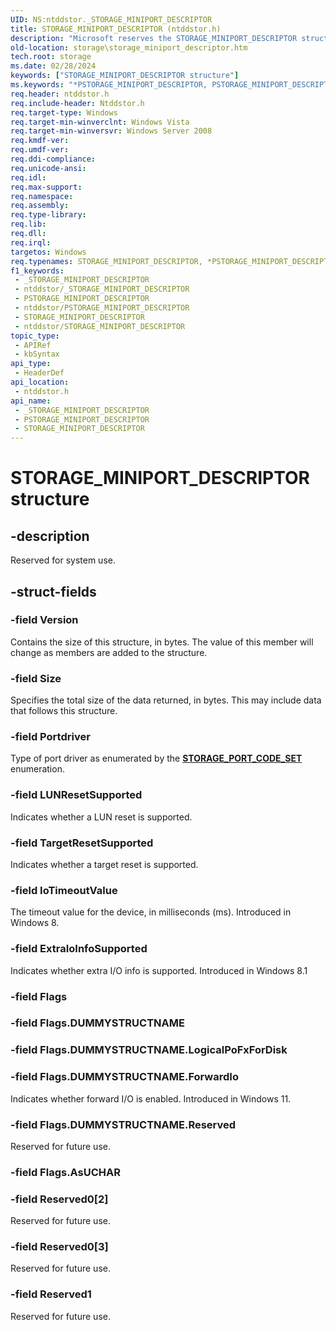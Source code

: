 ```yaml
---
UID: NS:ntddstor._STORAGE_MINIPORT_DESCRIPTOR
title: STORAGE_MINIPORT_DESCRIPTOR (ntddstor.h)
description: "Microsoft reserves the STORAGE_MINIPORT_DESCRIPTOR structure for internal use only. Don't use this structure in your code."
old-location: storage\storage_miniport_descriptor.htm
tech.root: storage
ms.date: 02/28/2024
keywords: ["STORAGE_MINIPORT_DESCRIPTOR structure"]
ms.keywords: "*PSTORAGE_MINIPORT_DESCRIPTOR, PSTORAGE_MINIPORT_DESCRIPTOR, PSTORAGE_MINIPORT_DESCRIPTOR structure pointer [Storage Devices], STORAGE_MINIPORT_DESCRIPTOR, STORAGE_MINIPORT_DESCRIPTOR structure [Storage Devices], _STORAGE_MINIPORT_DESCRIPTOR, ntddstor/PSTORAGE_MINIPORT_DESCRIPTOR, ntddstor/STORAGE_MINIPORT_DESCRIPTOR, storage.storage_miniport_descriptor"
req.header: ntddstor.h
req.include-header: Ntddstor.h
req.target-type: Windows
req.target-min-winverclnt: Windows Vista
req.target-min-winversvr: Windows Server 2008
req.kmdf-ver: 
req.umdf-ver: 
req.ddi-compliance: 
req.unicode-ansi: 
req.idl: 
req.max-support: 
req.namespace: 
req.assembly: 
req.type-library: 
req.lib: 
req.dll: 
req.irql: 
targetos: Windows
req.typenames: STORAGE_MINIPORT_DESCRIPTOR, *PSTORAGE_MINIPORT_DESCRIPTOR
f1_keywords:
 - _STORAGE_MINIPORT_DESCRIPTOR
 - ntddstor/_STORAGE_MINIPORT_DESCRIPTOR
 - PSTORAGE_MINIPORT_DESCRIPTOR
 - ntddstor/PSTORAGE_MINIPORT_DESCRIPTOR
 - STORAGE_MINIPORT_DESCRIPTOR
 - ntddstor/STORAGE_MINIPORT_DESCRIPTOR
topic_type:
 - APIRef
 - kbSyntax
api_type:
 - HeaderDef
api_location:
 - ntddstor.h
api_name:
 - _STORAGE_MINIPORT_DESCRIPTOR
 - PSTORAGE_MINIPORT_DESCRIPTOR
 - STORAGE_MINIPORT_DESCRIPTOR
---
```


# STORAGE_MINIPORT_DESCRIPTOR structure

## -description

Reserved for system use.

## -struct-fields

### -field Version

Contains the size of this structure, in bytes. The value of this member will change as members are added to the structure.

### -field Size

Specifies the total size of the data returned, in bytes. This may include data that follows this structure.

### -field Portdriver

Type of port driver as enumerated by the **[STORAGE_PORT_CODE_SET](/previous-versions/windows/hardware/drivers/mt668773(v=vs.85))** enumeration.

### -field LUNResetSupported

Indicates whether a LUN reset is supported.

### -field TargetResetSupported

Indicates whether a target reset is supported.

### -field IoTimeoutValue

The timeout value for the device, in milliseconds (ms). Introduced in Windows 8.

### -field ExtraIoInfoSupported

Indicates whether extra I/O info is supported. Introduced in Windows 8.1

### -field Flags

### -field Flags.DUMMYSTRUCTNAME

### -field Flags.DUMMYSTRUCTNAME.LogicalPoFxForDisk

### -field Flags.DUMMYSTRUCTNAME.ForwardIo

Indicates whether forward I/O is enabled. Introduced in Windows 11.

### -field Flags.DUMMYSTRUCTNAME.Reserved

Reserved for future use.

### -field Flags.AsUCHAR

### -field Reserved0[2]

Reserved for future use.

### -field Reserved0[3]

Reserved for future use.

### -field Reserved1

Reserved for future use.
